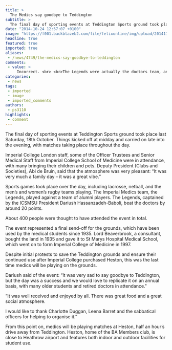 ```yaml
---
title: >
  The Medics say goodbye to Teddington
subtitle: >
  The final day of sporting events at Teddington Sports ground took place last on Saturday, 18th October
date: "2014-10-24 12:57:07 +0100"
image: "https://f001.backblazeb2.com/file/felixonline/img/upload/201411021841-ps3110-tbl_teddington_event-48.jpg"
headline: true
featured: true
imported: true
aliases:
 - /news/4749/the-medics-say-goodbye-to-teddington
comments:
 - value: >
     Incorrect. <br> <br>The Legends were actually the doctors team, and beat the students team by 3 points in an excellent game of running rugby, true to the spirit and long standing traditions of St Mary's Hospital RFC (founded 1865 and the third oldest rugby club in the world), Charing Cross Hospital RFC (founded 1868), Westminster Hospital RFC, and Imperial Medicals RFC. <br> <br>The Legends team, ably captained by Graham Corin, contained several Consultants, including alumni of St Mary's who had been playing rugby at the Teddington rugby ground (the finest rugby pitch in London, outside of Twickenham) for over twenty years. <br> <br>Although this wonderful occasion was a fitting send off, the loss of this fine facility is a travesty.,Well this article is incredibly inaccurate. <br> <br>Great work here. <br> <br>
categories:
 - news
tags:
 - imported
 - image
 - imported_comments
authors:
 - ps3110
highlights:
 - comment
---
```


The final day of sporting events at Teddington Sports ground took place last Saturday, 18th October. Things kicked off at midday and carried on late into the evening, with matches taking place throughout the day.

Imperial College London staff, some of the Officer Trustees and Senior Medical Staff from Imperial College School of Medicine were in attendance, with many bringing their children and pets. Deputy President (Clubs and Societies), Abi de Bruin, said that the atmosphere was very pleasant: “It was very much a family day – it was a great vibe.”

Sports games took place over the day, including lacrosse, netball, and the men’s and women’s rugby teams playing. The Imperial Medics team, the Legends, played against a team of alumni players. The Legends, captained by the ICSMSU President Dariush Hassanzadeh-Baboli, beat the doctors by around 20 points.

About 400 people were thought to have attended the event in total.

The event represented a final send-off for the grounds, which have been used by the medical students since 1935. Lord Beaverbrook, a consultant, bought the land in 1935 and gave it to St Marys Hospital Medical School, which went on to form Imperial College of Medicine in 1997.

Despite initial protests to save the Teddington grounds and ensure their continued use after Imperial College purchased Heston, this was the last time medics will be playing on the grounds.

Dariush said of the event: “It was very sad to say goodbye to Teddington, but the day was a success and we would love to replicate it on an annual basis, with many older students and retired doctors in attendance."

“It was well received and enjoyed by all. There was great food and a great social atmosphere.

I would like to thank Charlotte Duggan, Leena Barret and the sabbatical officers for helping to organise it.”

From this point on, medics will be playing matches at Heston, half an hour’s drive away from Teddington. Heston, home of the BA Members club, is close to Heathrow airport and features both indoor and outdoor facilities for student use.
